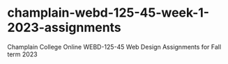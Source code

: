 # champlain-webd-125-45-week-1-2023-assignments
Champlain College Online WEBD-125-45 Web Design Assignments for Fall term 2023
